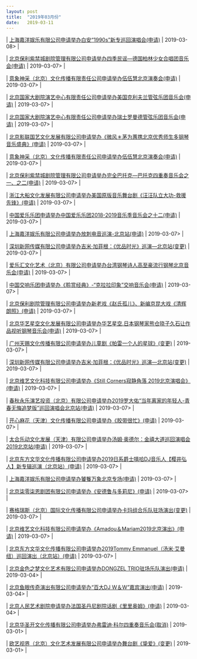 ```yaml
---
layout: post
title:  "2019年03月份"
date:   2019-03-11
---
```



  | [上海嘉洋娱乐有限公司申请举办白安“1990s”新专巡回演唱会(申请)](http://www.beijing.gov.cn/zfxxgk/110021/xzspjggs53/2019-03/08/content_53fa94c2ed514137b3208df231631681.shtml>) | 2019-03-08> |

  | [北京保利紫禁城剧院管理有限公司申请举办四季民谣—德国柏林少女合唱团音乐会(申请)](http://www.beijing.gov.cn/zfxxgk/110021/xzspjggs53/2019-03/07/content_ab3e7cb84040456a807e0b41710227a4.shtml>) | 2019-03-07> |

  | [意象神采（北京）文化传播有限责任公司申请举办伍伍慧北京演奏会(申请)](http://www.beijing.gov.cn/zfxxgk/110021/xzspjggs53/2019-03/07/content_b547848acf054f3a8f694e5bb82b662d.shtml>) | 2019-03-07> |

  | [北京国家大剧院演艺中心有限责任公司申请举办美国克利夫兰管弦乐团音乐会(申请)](http://www.beijing.gov.cn/zfxxgk/110021/xzspjggs53/2019-03/07/content_a5bd2d0441ef4bd2af3451986fce02de.shtml>) | 2019-03-07> |

  | [北京国家大剧院演艺中心有限责任公司申请举办瑞士罗曼德管弦乐团音乐会(申请)](http://www.beijing.gov.cn/zfxxgk/110021/xzspjggs53/2019-03/07/content_acc943250f3c418caf8db66ebce5208b.shtml>) | 2019-03-07> |

  | [北京影联国艺文化发展有限公司申请举办《微风＊茅为蕙携北京优秀师生多钢琴音乐盛典》(申请)](http://www.beijing.gov.cn/zfxxgk/110021/xzspjggs53/2019-03/07/content_cfbeec0c9e1f478c992c73a0c1a20da3.shtml>) | 2019-03-07> |

  | [意象神采（北京）文化传播有限责任公司申请举办伍伍慧北京演奏会(申请)](http://www.beijing.gov.cn/zfxxgk/110021/xzspjggs53/2019-03/07/content_6e416dc9e70649be801bb2c259f08b96.shtml>) | 2019-03-07> |

  | [北京保利紫禁城剧院管理有限公司申请举办完全巴托克—巴托克四重奏音乐会之一、之二(申请)](http://www.beijing.gov.cn/zfxxgk/110021/xzspjggs53/2019-03/07/content_47f4af873a5e4b829fe650d7ca945216.shtml>) | 2019-03-07> |

  | [浙江大船文化发展有限公司申请举办美国原版音乐舞台剧《汪汪队立大功-救援先锋》(申请)](http://www.beijing.gov.cn/zfxxgk/110021/xzspjggs53/2019-03/07/content_a964a67a6eb54d9fb62c3fc70cbe4995.shtml>) | 2019-03-07> |

  | [中国爱乐乐团申请举办中国爱乐乐团2018-2019音乐季音乐会之十二(申请)](http://www.beijing.gov.cn/zfxxgk/110021/xzspjggs53/2019-03/07/content_abfb6056357f4a49a91c2fd4470c9355.shtml>) | 2019-03-07> |

  | [上海嘉洋娱乐有限公司申请举办放刺电音巡演-北京站(申请)](http://www.beijing.gov.cn/zfxxgk/110021/xzspjggs53/2019-03/07/content_eac62a6670a44512931260c391d0c5bf.shtml>) | 2019-03-07> |

  | [深圳新网传媒有限公司申请举办吉米·加菲根：《优品时光》巡演—北京站(变更)](http://www.beijing.gov.cn/zfxxgk/110021/xzspjggs53/2019-03/07/content_cb587d92c2fb4cfb955b89858a9705eb.shtml>) | 2019-03-07> |

  | [爱乐汇文化艺术（北京）有限公司申请举办台湾钢琴诗人高至豪流行钢琴北京音乐会(申请)](http://www.beijing.gov.cn/zfxxgk/110021/xzspjggs53/2019-03/07/content_1ee76d028d35469aace94671f1abc592.shtml>) | 2019-03-07> |

  | [中国交响乐团申请举办《聆赏经典》-“克拉拉印象”交响音乐会(申请)](http://www.beijing.gov.cn/zfxxgk/110021/xzspjggs53/2019-03/07/content_151c79c191ab4de2bbc2b4f016b543d6.shtml>) | 2019-03-07> |

  | [北京保利剧院管理有限公司申请举办新老戏《赵氏孤儿》、新编京昆大戏《清辉朗照》(申请)](http://www.beijing.gov.cn/zfxxgk/110021/xzspjggs53/2019-03/07/content_5b9ddb16859c4d9fbbcbfac235ecc627.shtml>) | 2019-03-07> |

  | [北京华艺星空文化发展有限公司申请举办华艺星空.日本钢琴家熊仓晓子久石让作品视听钢琴音乐会(申请)](http://www.beijing.gov.cn/zfxxgk/110021/xzspjggs53/2019-03/07/content_ec65fdc9edfc40aa9c1819020c2e1c77.shtml>) | 2019-03-07> |

  | [广州天赐文化传播有限公司申请举办儿童剧《帕雷一个人的星球》(变更)](http://www.beijing.gov.cn/zfxxgk/110021/xzspjggs53/2019-03/07/content_0cd4ad6635444e138e8b3af05d91bc85.shtml>) | 2019-03-07> |

  | [深圳新网传媒有限公司申请举办吉米·加菲根：《优品时光》巡演—北京站(变更)](http://www.beijing.gov.cn/zfxxgk/110021/xzspjggs53/2019-03/07/content_a315c5ab5e5c4fcbb43dccb1dc749c15.shtml>) | 2019-03-07> |

  | [北京维艺文化科技有限公司申请举办《Still Corners寂静角落 2019北京演唱会》(申请)](http://www.beijing.gov.cn/zfxxgk/110021/xzspjggs53/2019-03/07/content_8581a9a9aba042d7ae9e582d291233f4.shtml>) | 2019-03-07> |

  | [春秋永乐演艺投资（北京）有限公司申请举办2019罗大佑“当年离家的年轻人-青春无悔追梦版”巡回演唱会北京站(申请)](http://www.beijing.gov.cn/zfxxgk/110021/xzspjggs53/2019-03/07/content_8f626b93a58f41429407950ef2ae8c3a.shtml>) | 2019-03-07> |

  | [开心麻花（天津）文化传播有限公司申请举办《胶带很忙》(申请)](http://www.beijing.gov.cn/zfxxgk/110021/xzspjggs53/2019-03/07/content_52f538c2a7ca4f24a267461d93a123de.shtml>) | 2019-03-07> |

  | [太合乐动文化发展（天津）有限公司申请举办汤姆·奥德尔：金禧大道巡回演唱会2019北京站(申请)](http://www.beijing.gov.cn/zfxxgk/110021/xzspjggs53/2019-03/07/content_ae035c60b9f34817b509e5d7d8c74190.shtml>) | 2019-03-07> |

  | [北京东方文华文化传播有限公司申请举办2019日系爵士嘻哈DJ音乐人【樱井弘人】新专辑巡演（北京站）(申请)](http://www.beijing.gov.cn/zfxxgk/110021/xzspjggs53/2019-03/07/content_7ce2c1ca2cf747a3871fe3661984dec1.shtml>) | 2019-03-07> |

  | [上海嘉洋娱乐有限公司申请举办饕餮万象北京专场(申请)](http://www.beijing.gov.cn/zfxxgk/110021/xzspjggs53/2019-03/07/content_23fa1950b97842c5b0c3167e7a7dec4a.shtml>) | 2019-03-07> |

  | [北京柒零柒恩剧团有限公司申请举办《安德鲁与多莉尼》(申请)](http://www.beijing.gov.cn/zfxxgk/110021/xzspjggs53/2019-03/07/content_96cb7ed60c85497e891fe46e938eb6d0.shtml>) | 2019-03-07> |

  | [赛格瑞斯（北京）国际文化传播有限公司申请举办卡玛组合乐队驻场演出(变更)](http://www.beijing.gov.cn/zfxxgk/110021/xzspjggs53/2019-03/07/content_cf101ffa43474ae7bfed27b8ee28f66e.shtml>) | 2019-03-07> |

  | [北京维艺文化科技有限公司申请举办《Amadou＆Mariam2019北京演出》(申请)](http://www.beijing.gov.cn/zfxxgk/110021/xzspjggs53/2019-03/07/content_81beee58dc9e429799ee1d227f61756c.shtml>) | 2019-03-07> |

  | [北京东方文华文化传播有限公司申请举办2019Tommy Emmanuel（汤米·艾曼纽）巡回演出（北京站）(申请)](http://www.beijing.gov.cn/zfxxgk/110021/xzspjggs53/2019-03/07/content_d5755401f8d043198b53cef35e1004c5.shtml>) | 2019-03-07> |

  | [北京金色之梦文化艺术有限公司申请举办DONGZEL TRIO驻场乐队演出(申请)](http://www.beijing.gov.cn/zfxxgk/110021/xzspjggs53/2019-03/04/content_16446f955d124834b34996f610baa510.shtml>) | 2019-03-04> |

  | [北京鱼眼传奇演出有限公司申请举办“百大DJ W＆W”嘉宾演出(申请)](http://www.beijing.gov.cn/zfxxgk/110021/xzspjggs53/2019-03/04/content_e500d10f1a454ae4ae0f7c9ecc411aaf.shtml>) | 2019-03-04> |

  | [北京人民艺术剧院申请举办法国圣丹尼剧院话剧《里里奥姆》(申请)](http://www.beijing.gov.cn/zfxxgk/110021/xzspjggs53/2019-03/04/content_2411895f49794e41bf332a8814283fa1.shtml>) | 2019-03-04> |

  | [北京华圣开文化传播有限公司申请举办弗雷迪·科尔四重奏音乐会(取消)](http://www.beijing.gov.cn/zfxxgk/110021/xzspjggs53/2019-03/01/content_7e4afb5980c34feb8b18dda0ac7f2e15.shtml>) | 2019-03-01> |

  | [欧艺视界（北京）文化艺术发展有限公司申请举办舞台剧《挚爱》(变更)](http://www.beijing.gov.cn/zfxxgk/110021/xzspjggs53/2019-03/01/content_d74bfe8a51114c8b8606949c69de68ad.shtml>) | 2019-03-01> |
